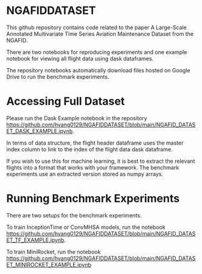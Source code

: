 # NGAFIDDATASET

This github repository contains code related to the paper A Large-Scale Annotated Multivariate Time Series Aviation Maintenance Dataset from the NGAFID. 

There are two notebooks for reproducing experiments and one example notebook for viewing all flight data using dask dataframes. 

The repository notebooks automatically download files hosted on Google Drive to run the benchmark experiments. 

# Accessing Full Dataset 

Please run the Dask Example notebook in the repository https://github.com/hyang0129/NGAFIDDATASET/blob/main/NGAFID_DATASET_DASK_EXAMPLE.ipynb.

In terms of data structure, the flight header dataframe uses the master index column to link to the index of the flight data dask dataframe. 

If you wish to use this for machine learning, it is best to extract the relevant flights into a format that works with your framework. The benchmark experiments use an extracted version stored as numpy arrays. 

# Running Benchmark Experiments 

There are two setups for the benchmark experiments. 

To train InceptionTime or ConvMHSA models, run the notebook https://github.com/hyang0129/NGAFIDDATASET/blob/main/NGAFID_DATASET_TF_EXAMPLE.ipynb. 

To train MiniRocket, run the notebook https://github.com/hyang0129/NGAFIDDATASET/blob/main/NGAFID_DATASET_MINIROCKET_EXAMPLE.ipynb




